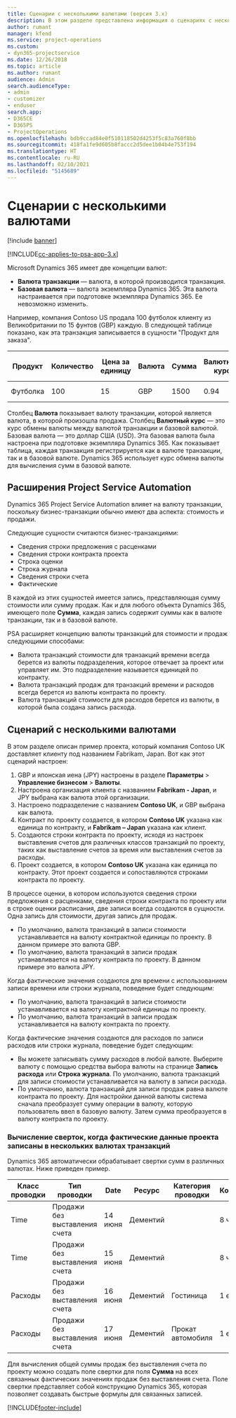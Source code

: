 ```yaml
---
title: Сценарии с несколькими валютами (версия 3.x)
description: В этом разделе представлена информация о сценариях с несколькими валютами.
author: rumant
manager: kfend
ms.service: project-operations
ms.custom:
- dyn365-projectservice
ms.date: 12/26/2018
ms.topic: article
ms.author: rumant
audience: Admin
search.audienceType:
- admin
- customizer
- enduser
search.app:
- D365CE
- D365PS
- ProjectOperations
ms.openlocfilehash: bdb9ccad84e0f510118502d4253f5c83a760f8bb
ms.sourcegitcommit: 418fa1fe9d605b8faccc2d5dee1b04b4e753f194
ms.translationtype: HT
ms.contentlocale: ru-RU
ms.lasthandoff: 02/10/2021
ms.locfileid: "5145689"
---
```

# <a name="multiple-currency-scenarios"></a>Сценарии с несколькими валютами

[!include [banner](../includes/psa-now-project-operations.md)]

[!INCLUDE[cc-applies-to-psa-app-3.x](../includes/cc-applies-to-psa-app-3x.md)]

Microsoft Dynamics 365 имеет две концепции валют:

- **Валюта транзакции** — валюта, в которой производится транзакция. 
- **Базовая валюта** — валюта экземпляра Dynamics 365. Эта валюта настраивается при подготовке экземпляра Dynamics 365. Ее невозможно изменить.

Например, компания Contoso US продала 100 футболок клиенту из Великобритании по 15 фунтов (GBP) каждую. В следующей таблице показано, как эта транзакция записывается в сущности "Продукт для заказа".

| Продукт | Количество | Цена за единицу | Валюта | Сумма | Валютный курс | Цена за единицу (базовая)| Сумма (базовая)|
|---------|----------|----------------|----------|--------|---------------|----------------------|--------------|
| Футболка | 100      | 15             | GBP      | 1500   | 0.94          | 17.25 долларов               | 1,725 долларов       |

Столбец **Валюта** показывает валюту транзакции, которой является валюта, в которой произошла продажа. Столбец **Валютный курс** — это курс обмены валюты между валютой транзакции и базовой валютой. Базовая валюта — это доллар США (USD). Эта базовая валюта была настроена при подготовке экземпляра Dynamics 365.
Как показывает таблица, каждая транзакция регистрируется как в валюте транзакции, так и в базовой валюте. Dynamics 365 использует курс обмена валюты для вычисления сумм в базовой валюте.

## <a name="project-service-automation-extensions"></a>Расширения Project Service Automation

Dynamics 365 Project Service Automation влияет на валюту транзакции, поскольку бизнес-транзакции обычно имеют два аспекта: стоимость и продажи.

Следующие сущности считаются бизнес-транзакциями:

- Сведения строки предложения с расценками
- Сведения строки контракта проекта
- Строка оценки
- Строка журнала
- Сведения строки счета
- Фактические

В каждой из этих сущностей имеется запись, представляющая сумму стоимости или сумму продаж. Как и для любого объекта Dynamics 365, имеющего поле **Сумма**, каждая запись содержит суммы как в валюте транзакции, так и в базовой валюте. 

PSA расширяет концепцию валюты транзакций для стоимости и продаж следующими способами:

- Валюта транзакций стоимости для транзакций времени всегда берется из валюты подразделения, которое отвечает за проект или управляет им. Это подразделение называется единицей по контракту.
- Валюта транзакций продаж для транзакций времени и расходов всегда берется из валюты контракта по проекту.
- Валюта транзакций стоимости для расходов берется из валюты, в которой была создана запись расхода.

## <a name="multiple-currency-scenario"></a>Сценарий с несколькими валютами

В этом разделе описан пример проекта, который компания Contoso UK доставляет клиенту под названием Fabrikam, Japan. Вот как этот сценарий настроен:

1. GBP и японская иена (JPY) настроены в разделе **Параметры** \> **Управление бизнесом** \> **Валюты**. 
2. Настроена организация клиента с названием **Fabrikam - Japan**, и JPY выбрана как валюта этой организации.
3. Настроено подразделение с названием **Contoso UK**, и GBP выбрана как валюта.
4. Контракт по проекту создается, в котором **Contoso UK** указана как единица по контракту, и **Fabrikam – Japan** указана как клиент.
5. Создаются строки контракта по проекту, исходя из настроек выставления счетов для различных классов транзакций по проекту, таких как выставление счетов за время или выставления счетов за расходы.
6. Проект создается, в котором **Contoso UK** указана как единица по контракту. Этот проект создается и сопоставляются строками контракта по проекту.


В процессе оценки, в котором используются сведения строки предложения с расценками, сведения строки контракта по проекту или в строке оценки расписания, две записи всегда создаются в сущности. Одна запись для стоимости, другая запись для продаж.

- По умолчанию, валюта транзакций в записи стоимости устанавливается на валюту контрактной единицы по проекту. В данном примере это валюта GBP.
- По умолчанию, валюта транзакций в записи продаж устанавливается на валюту контракта по проекту. В данном примере это валюта JPY.

Когда фактические значения создаются для времени с использованием записи времени или строки журнала, поведение будет следующим:

- По умолчанию, валюта транзакций в записи стоимости устанавливается на валюту контрактной единицы по проекту.
- По умолчанию, валюта транзакций в записи продаж устанавливается на валюту контракта по проекту.

Когда фактические значения создаются для расходов по записи расходов или строки журнала, поведение будет следующим:

- Вы можете записывать сумму расходов в любой валюте. Выберите валюту с помощью средства выбора валюты на странице **Запись расхода** или **Строка журнала**. По умолчанию, валюта транзакций для записи стоимости устанавливается на валюту в записи расхода. 
- По умолчанию, валюта транзакций для записи продаж равна валюте контракта по проекту. Для настройки данной валюты система сначала преобразует сумму операции в валюту, которую пользователь ввел в базовую валюту. Затем сумма преобразуется в валюту контракта по проекту. 

### <a name="computing-roll-ups-when-project-actuals-are-recorded-in-multiple-transaction-currencies"></a>Вычисление сверток, когда фактические данные проекта записаны в нескольких валютах транзакций

Dynamics 365 автоматически обрабатывает свертки сумм в различных валютах. Ниже приведен пример.

| Класс проводки | Тип проводки| Date   | Ресурс | Категория проводки | Количество | Цена единицы | Сумма      | Валютный курс | Сумма в базовой |
|-------------------|------------------|--------|----------|----------------------|----------|--------------|-------------|---------------|----------------|
| Time              | Продажи без выставления счета   | 14 июня | Дементий  |                      | 8 ч    | 20 000 JPY    | 160 000 JPY | 123           | 1 300,81 USD    |
| Time              | Продажи без выставления счета   | 15 июня | Дементий  |                      | 8 ч    | 20 000 JPY    | 160 000 JPY | 123           | 1 300,81 USD    |
| Расходы           | Продажи без выставления счета   | 16 июня | Дементий  | Гостиница                | 1 ea     | 250 EUR      | 250 EUR     | 0.94          | 265,95 USD     |
| Расходы           | Продажи без выставления счета   | 17 июня | Дементий  | Прокат автомобиля           | 1 ea     | 150 EUR      | 150 EUR     | 0.94          | 159,57 USD     |

Для вычисления общей суммы продаж без выставления счета по проекту можно создать поле свертки для поля **Сумма** на всех связанных фактических значениях продаж без выставления счета. Поле свертки представляет собой конструкцию Dynamics 365, которая позволяет создавать быстрые формулы для связанных записей.


[!INCLUDE[footer-include](../includes/footer-banner.md)]